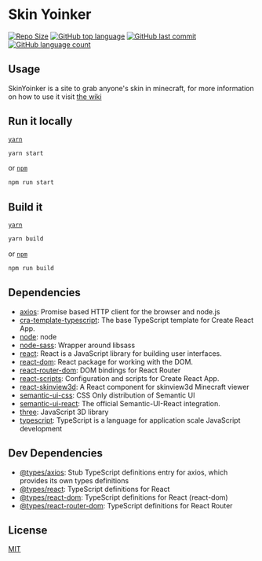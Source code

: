 # Skin Yoinker

[![Repo Size](https://img.shields.io/github/repo-size/DankDumpster/SkinYoinker)](https://github.com/DankDumpster/SkinYoinker) 
[![GitHub top language](https://img.shields.io/github/languages/top/DankDumpster/SkinYoinker)](https://github.com/DankDumpster/SkinYoinker)
[![GitHub last commit](https://img.shields.io/github/last-commit/DankDumpster/SkinYoinker)](https://github.com/DankDumpster/SkinYoinker)
[![GitHub language count](https://img.shields.io/github/languages/count/DankDumpster/SkinYoinker)](https://github.com/DankDumpster/SkinYoinker)

## Usage

SkinYoinker is a site to grab anyone's skin in minecraft, for more information on how to use it visit [the wiki](https://github.com/DankDumpster/SkinYoinker/wiki)

## Run it locally

[`yarn`](https://yarnpkg.com/en/)
```sh
yarn start
```
or
[`npm`](https://docs.npmjs.com/getting-started/installing-npm-packages-locally)
```sh
npm run start
```

## Build it
[`yarn`](https://yarnpkg.com/en/)
```sh
yarn build
```
or
[`npm`](https://docs.npmjs.com/getting-started/installing-npm-packages-locally)
```sh
npm run	build
```

## Dependencies

- [axios](https://ghub.io/axios): Promise based HTTP client for the browser and node.js
- [cra-template-typescript](https://ghub.io/cra-template-typescript): The base TypeScript template for Create React App.
- [node](https://ghub.io/node): node
- [node-sass](https://ghub.io/node-sass): Wrapper around libsass
- [react](https://ghub.io/react): React is a JavaScript library for building user interfaces.
- [react-dom](https://ghub.io/react-dom): React package for working with the DOM.
- [react-router-dom](https://ghub.io/react-router-dom): DOM bindings for React Router
- [react-scripts](https://ghub.io/react-scripts): Configuration and scripts for Create React App.
- [react-skinview3d](https://ghub.io/react-skinview3d): A React component for skinview3d Minecraft viewer
- [semantic-ui-css](https://ghub.io/semantic-ui-css): CSS Only distribution of Semantic UI
- [semantic-ui-react](https://ghub.io/semantic-ui-react): The official Semantic-UI-React integration.
- [three](https://ghub.io/three): JavaScript 3D library
- [typescript](https://ghub.io/typescript): TypeScript is a language for application scale JavaScript development

## Dev Dependencies

- [@types/axios](https://ghub.io/@types/axios): Stub TypeScript definitions entry for axios, which provides its own types definitions
- [@types/react](https://ghub.io/@types/react): TypeScript definitions for React
- [@types/react-dom](https://ghub.io/@types/react-dom): TypeScript definitions for React (react-dom)
- [@types/react-router-dom](https://ghub.io/@types/react-router-dom): TypeScript definitions for React Router

## License

[MIT](https://github.com/DankDumpster/SkinYoinker/LICENSE)
